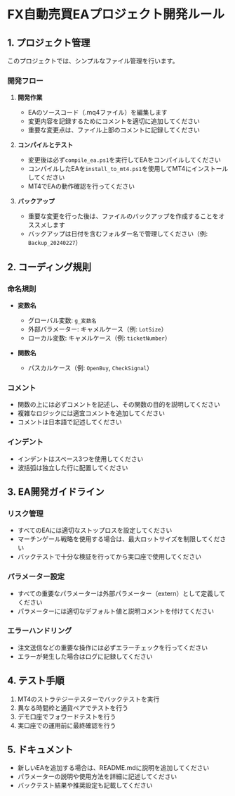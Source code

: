 # FX自動売買EAプロジェクト開発ルール

## 1. プロジェクト管理

このプロジェクトでは、シンプルなファイル管理を行います。

### 開発フロー

1. **開発作業**
   - EAのソースコード（.mq4ファイル）を編集します
   - 変更内容を記録するためにコメントを適切に追加してください
   - 重要な変更点は、ファイル上部のコメントに記録してください

2. **コンパイルとテスト**
   - 変更後は必ず`compile_ea.ps1`を実行してEAをコンパイルしてください
   - コンパイルしたEAを`install_to_mt4.ps1`を使用してMT4にインストールしてください
   - MT4でEAの動作確認を行ってください

3. **バックアップ**
   - 重要な変更を行った後は、ファイルのバックアップを作成することをオススメします
   - バックアップは日付を含むフォルダー名で管理してください（例: `Backup_20240227`）

## 2. コーディング規則

### 命名規則

- **変数名**
  - グローバル変数: `g_変数名`
  - 外部パラメーター: キャメルケース（例: `LotSize`）
  - ローカル変数: キャメルケース（例: `ticketNumber`）

- **関数名**
  - パスカルケース（例: `OpenBuy`, `CheckSignal`）

### コメント

- 関数の上には必ずコメントを記述し、その関数の目的を説明してください
- 複雑なロジックには適宜コメントを追加してください
- コメントは日本語で記述してください

### インデント

- インデントはスペース3つを使用してください
- 波括弧は独立した行に配置してください

## 3. EA開発ガイドライン

### リスク管理

- すべてのEAには適切なストップロスを設定してください
- マーチンゲール戦略を使用する場合は、最大ロットサイズを制限してください
- バックテストで十分な検証を行ってから実口座で使用してください

### パラメーター設定

- すべての重要なパラメーターは外部パラメーター（extern）として定義してください
- パラメーターには適切なデフォルト値と説明コメントを付けてください

### エラーハンドリング

- 注文送信などの重要な操作には必ずエラーチェックを行ってください
- エラーが発生した場合はログに記録してください

## 4. テスト手順

1. MT4のストラテジーテスターでバックテストを実行
2. 異なる時間枠と通貨ペアでテストを行う
3. デモ口座でフォワードテストを行う
4. 実口座での運用前に最終確認を行う

## 5. ドキュメント

- 新しいEAを追加する場合は、README.mdに説明を追加してください
- パラメーターの説明や使用方法を詳細に記述してください
- バックテスト結果や推奨設定も記載してください
